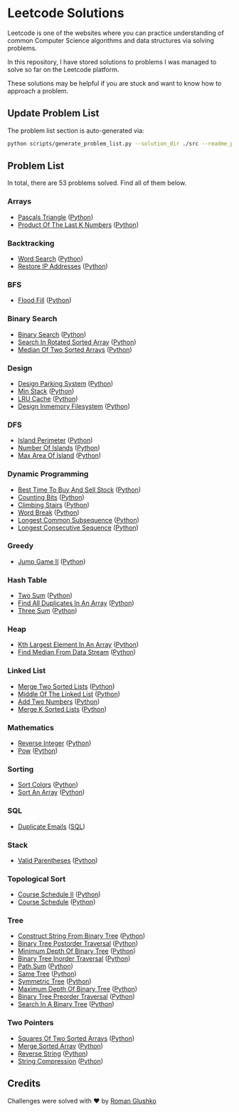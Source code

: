 # Leetcode Solutions

Leetcode is one of the websites where you can practice understanding of 
common Computer Science algorithms and data structures via solving problems.

In this repository, I have stored solutions to problems I was managed to solve so far on the Leetcode platform.

These solutions may be helpful if you are stuck and want to know how to approach a problem.

## Update Problem List

The problem list section is auto-generated via:

```bash
python scripts/generate_problem_list.py --solution_dir ./src --readme_path ./readme.md
```

## Problem List 

In total, there are 53 problems solved. Find all of them below.

 ### Arrays 

- [Pascals Triangle](https://leetcode.com/problems/pascals-triangle/) ([Python](https://github.com/roma-glushko/leetcode-solutions/tree/master/src2/arrays/pascals_triangle/pascals_triangle.py)) 
- [Product Of The Last K Numbers](https://leetcode.com/problems/product-of-the-last-k-numbers/) ([Python](https://github.com/roma-glushko/leetcode-solutions/tree/master/src2/arrays/product_of_the_last_k_numbers/product_of_the_last_k_numbers.py)) 

 ### Backtracking 

- [Word Search](https://leetcode.com/problems/word-search/) ([Python](https://github.com/roma-glushko/leetcode-solutions/tree/master/src2/backtracking/word_search/word_search.py)) 
- [Restore IP Addresses](https://leetcode.com/problems/restore-ip-addresses/) ([Python](https://github.com/roma-glushko/leetcode-solutions/tree/master/src2/backtracking/restore_ip_addresses/restore_ip_addresses.py)) 

 ### BFS 

- [Flood Fill](https://leetcode.com/problems/flood-fill/) ([Python](https://github.com/roma-glushko/leetcode-solutions/tree/master/src2/bfs/flood_fill/flood_fill.py)) 

 ### Binary Search 

- [Binary Search](https://leetcode.com/problems/binary-search/) ([Python](https://github.com/roma-glushko/leetcode-solutions/tree/master/src2/binary_search/binary_search/binary_search.py)) 
- [Search In Rotated Sorted Array](https://leetcode.com/problems/search-in-rotated-sorted-array/) ([Python](https://github.com/roma-glushko/leetcode-solutions/tree/master/src2/binary_search/search_in_rotated_sorted_array/search_in_rotated_sorted_array.py)) 
- [Median Of Two Sorted Arrays](https://leetcode.com/problems/median-of-two-sorted-arrays/) ([Python](https://github.com/roma-glushko/leetcode-solutions/tree/master/src2/binary_search/median_of_two_sorted_arrays/median_of_two_sorted_arrays.py)) 

 ### Design 

- [Design Parking System](https://leetcode.com/problems/design-parking-system/) ([Python](https://github.com/roma-glushko/leetcode-solutions/tree/master/src2/design/design_parking_system/design_parking_system.py)) 
- [Min Stack](https://leetcode.com/problems/min-stack/) ([Python](https://github.com/roma-glushko/leetcode-solutions/tree/master/src2/design/min_stack/min_stack.py)) 
- [LRU Cache](https://leetcode.com/problems/lru-cache/) ([Python](https://github.com/roma-glushko/leetcode-solutions/tree/master/src2/design/lru_cache/lru_cache.py)) 
- [Design Inmemory Filesystem](https://leetcode.com/problems/design-in-memory-file-system/) ([Python](https://github.com/roma-glushko/leetcode-solutions/tree/master/src2/design/design_inmemory_filesystem/design_inmemory_filesystem.py)) 

 ### DFS 

- [Island Perimeter](https://leetcode.com/problems/island-perimeter/) ([Python](https://github.com/roma-glushko/leetcode-solutions/tree/master/src2/dfs/island_perimeter/island_perimeter.py)) 
- [Number Of Islands](https://leetcode.com/problems/number-of-islands/) ([Python](https://github.com/roma-glushko/leetcode-solutions/tree/master/src2/dfs/number_of_islands/number_of_islands.py)) 
- [Max Area Of Island](https://leetcode.com/problems/max-area-of-island/) ([Python](https://github.com/roma-glushko/leetcode-solutions/tree/master/src2/dfs/max_area_of_island/max_area_of_island.py)) 

 ### Dynamic Programming 

- [Best Time To Buy And Sell Stock](https://leetcode.com/problems/best-time-to-buy-and-sell-stock/) ([Python](https://github.com/roma-glushko/leetcode-solutions/tree/master/src2/dynamic_programming/best_time_to_buy_and_sell_stock/best_time_to_buy_and_sell_stock.py)) 
- [Counting Bits](https://leetcode.com/problems/counting-bits/) ([Python](https://github.com/roma-glushko/leetcode-solutions/tree/master/src2/dynamic_programming/counting_bits/counting_bits.py)) 
- [Climbing Stairs](https://leetcode.com/problems/climbing-stairs/) ([Python](https://github.com/roma-glushko/leetcode-solutions/tree/master/src2/dynamic_programming/climbing_stairs/climbing_stairs.py)) 
- [Word Break](https://leetcode.com/problems/word-break/) ([Python](https://github.com/roma-glushko/leetcode-solutions/tree/master/src2/dynamic_programming/word_break/word_break.py)) 
- [Longest Common Subsequence](https://leetcode.com/problems/longest-common-subsequence/) ([Python](https://github.com/roma-glushko/leetcode-solutions/tree/master/src2/dynamic_programming/longest_common_subsequence/longest_common_subsequence.py)) 
- [Longest Consecutive Sequence](https://leetcode.com/problems/longest-consecutive-sequence/) ([Python](https://github.com/roma-glushko/leetcode-solutions/tree/master/src2/dynamic_programming/longest_consecutive_sequence/longest_consecutive_sequence.py)) 

 ### Greedy 

- [Jump Game II](https://leetcode.com/problems/jump-game-ii/) ([Python](https://github.com/roma-glushko/leetcode-solutions/tree/master/src2/greedy/jump_game_ii/jump_game_ii.py)) 

 ### Hash Table 

- [Two Sum](https://leetcode.com/problems/two-sum/) ([Python](https://github.com/roma-glushko/leetcode-solutions/tree/master/src2/hash_table/two_sum/two_sum.py)) 
- [Find All Duplicates In An Array](https://leetcode.com/problems/find-all-duplicates-in-an-array/) ([Python](https://github.com/roma-glushko/leetcode-solutions/tree/master/src2/hash_table/find_all_duplicates_in_an_array/find_all_duplicates_in_an_array.py)) 
- [Three Sum](https://leetcode.com/problems/3sum/) ([Python](https://github.com/roma-glushko/leetcode-solutions/tree/master/src2/hash_table/three_sum/three_sum.py)) 

 ### Heap 

- [Kth Largest Element In An Array](https://leetcode.com/problems/kth-largest-element-in-an-array/) ([Python](https://github.com/roma-glushko/leetcode-solutions/tree/master/src2/heap/kth_largest_element_in_an_array/kth_largest_element_in_an_array.py)) 
- [Find Median From Data Stream](https://leetcode.com/problems/find-median-from-data-stream/) ([Python](https://github.com/roma-glushko/leetcode-solutions/tree/master/src2/heap/find_median_from_data_stream/find_median_from_data_stream.py)) 

 ### Linked List 

- [Merge Two Sorted Lists](https://leetcode.com/problems/merge-two-sorted-lists/) ([Python](https://github.com/roma-glushko/leetcode-solutions/tree/master/src2/linked_list/merge_two_sorted_lists/merge_two_sorted_lists.py)) 
- [Middle Of The Linked List](https://leetcode.com/problems/middle-of-the-linked-list/) ([Python](https://github.com/roma-glushko/leetcode-solutions/tree/master/src2/linked_list/middle_of_the_linked_list/middle_of_the_linked_list.py)) 
- [Add Two Numbers](https://leetcode.com/problems/add-two-numbers/) ([Python](https://github.com/roma-glushko/leetcode-solutions/tree/master/src2/linked_list/add_two_numbers/add_two_numbers.py)) 
- [Merge K Sorted Lists](https://leetcode.com/problems/merge-k-sorted-lists/) ([Python](https://github.com/roma-glushko/leetcode-solutions/tree/master/src2/linked_list/merge_k_sorted_lists/merge_k_sorted_lists.py)) 

 ### Mathematics 

- [Reverse Integer](https://leetcode.com/problems/reverse-integer/) ([Python](https://github.com/roma-glushko/leetcode-solutions/tree/master/src2/mathematics/reverse_integer/reverse_integer.py)) 
- [Pow](https://leetcode.com/problems/powx-n/) ([Python](https://github.com/roma-glushko/leetcode-solutions/tree/master/src2/mathematics/pow/pow.py)) 

 ### Sorting 

- [Sort Colors](https://leetcode.com/problems/sort-colors/) ([Python](https://github.com/roma-glushko/leetcode-solutions/tree/master/src2/sorting/sort_colors/sort_colors.py)) 
- [Sort An Array](https://leetcode.com/problems/sort-an-array/) ([Python](https://github.com/roma-glushko/leetcode-solutions/tree/master/src2/sorting/sort_an_array/sort_an_array.py)) 

 ### SQL 

- [Duplicate Emails](https://leetcode.com/problems/duplicate-emails/) ([SQL](https://github.com/roma-glushko/leetcode-solutions/tree/master/src2/sql/duplicate_emails/duplicate_emails.sql)) 

 ### Stack 

- [Valid Parentheses](https://leetcode.com/problems/valid-parentheses/) ([Python](https://github.com/roma-glushko/leetcode-solutions/tree/master/src2/stack/valid_parentheses/valid_parentheses.py)) 

 ### Topological Sort 

- [Course Schedule II](https://leetcode.com/problems/course-schedule-ii/) ([Python](https://github.com/roma-glushko/leetcode-solutions/tree/master/src2/topological_sort/course_schedule_ii/course_schedule_ii.py)) 
- [Course Schedule](https://leetcode.com/problems/course-schedule/) ([Python](https://github.com/roma-glushko/leetcode-solutions/tree/master/src2/topological_sort/course_schedule/course_schedule.py)) 

 ### Tree 

- [Construct String From Binary Tree](https://leetcode.com/problems/construct-string-from-binary-tree/) ([Python](https://github.com/roma-glushko/leetcode-solutions/tree/master/src2/tree/construct_string_from_binary_tree/construct_string_from_binary_tree.py)) 
- [Binary Tree Postorder Traversal](https://leetcode.com/problems/binary-tree-postorder-traversal/) ([Python](https://github.com/roma-glushko/leetcode-solutions/tree/master/src2/tree/binary_tree_postorder_traversal/binary_tree_postorder_traversal.py)) 
- [Minimum Depth Of Binary Tree](https://leetcode.com/problems/minimum-depth-of-binary-tree/) ([Python](https://github.com/roma-glushko/leetcode-solutions/tree/master/src2/tree/minimum_depth_of_binary_tree/minimum_depth_of_binary_tree.py)) 
- [Binary Tree Inorder Traversal](https://leetcode.com/problems/binary-tree-inorder-traversal/) ([Python](https://github.com/roma-glushko/leetcode-solutions/tree/master/src2/tree/binary_tree_inorder_traversal/binary_tree_inorder_traversal.py)) 
- [Path Sum](https://leetcode.com/problems/path-sum/) ([Python](https://github.com/roma-glushko/leetcode-solutions/tree/master/src2/tree/path_sum/path_sum.py)) 
- [Same Tree](https://leetcode.com/problems/same-tree/) ([Python](https://github.com/roma-glushko/leetcode-solutions/tree/master/src2/tree/same_tree/same_tree.py)) 
- [Symmetric Tree](https://leetcode.com/problems/symmetric-tree/) ([Python](https://github.com/roma-glushko/leetcode-solutions/tree/master/src2/tree/symmetric_tree/symmetric_tree.py)) 
- [Maximum Depth Of Binary Tree](https://leetcode.com/problems/maximum-depth-of-binary-tree/) ([Python](https://github.com/roma-glushko/leetcode-solutions/tree/master/src2/tree/maximum_depth_of_binary_tree/maximum_depth_of_binary_tree.py)) 
- [Binary Tree Preorder Traversal](https://leetcode.com/problems/binary-tree-preorder-traversal/) ([Python](https://github.com/roma-glushko/leetcode-solutions/tree/master/src2/tree/binary_tree_preorder_traversal/binary_tree_preorder_traversal.py)) 
- [Search In A Binary Tree](https://leetcode.com/problems/search-in-a-binary-search-tree/) ([Python](https://github.com/roma-glushko/leetcode-solutions/tree/master/src2/tree/search_in_a_binary_tree/search_in_a_binary_tree.py)) 

 ### Two Pointers 

- [Squares Of Two Sorted Arrays](https://leetcode.com/problems/squares-of-a-sorted-array/) ([Python](https://github.com/roma-glushko/leetcode-solutions/tree/master/src2/two_pointers/squares_of_two_sorted_arrays/squares_of_two_sorted_arrays.py)) 
- [Merge Sorted Array](https://leetcode.com/problems/merge-sorted-array/) ([Python](https://github.com/roma-glushko/leetcode-solutions/tree/master/src2/two_pointers/merge_sorted_array/merge_sorted_array.py)) 
- [Reverse String](https://leetcode.com/problems/reverse-string/) ([Python](https://github.com/roma-glushko/leetcode-solutions/tree/master/src2/two_pointers/reverse_string/reverse_string.py)) 
- [String Compression](https://leetcode.com/problems/string-compression/) ([Python](https://github.com/roma-glushko/leetcode-solutions/tree/master/src2/two_pointers/string_compression/string_compression.py)) 

## Credits 

Challenges were solved with ❤️ by [Roman Glushko](https://www.romaglushko.com/)